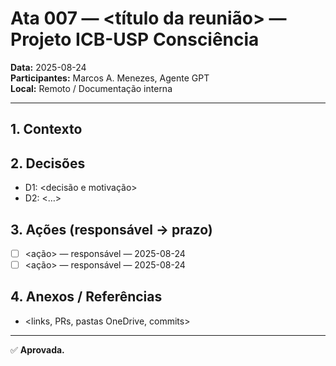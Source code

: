 # Ata 007 — <título da reunião> — Projeto ICB-USP Consciência

**Data:** 2025-08-24  
**Participantes:** Marcos A. Menezes, Agente GPT  
**Local:** Remoto / Documentação interna  

---

## 1. Contexto
<resumo objetivo>

## 2. Decisões
- D1: <decisão e motivação>
- D2: <…>

## 3. Ações (responsável → prazo)
- [ ] <ação> — responsável — 2025-08-24
- [ ] <ação> — responsável — 2025-08-24

## 4. Anexos / Referências
- <links, PRs, pastas OneDrive, commits>

---
✅ **Aprovada.**  
